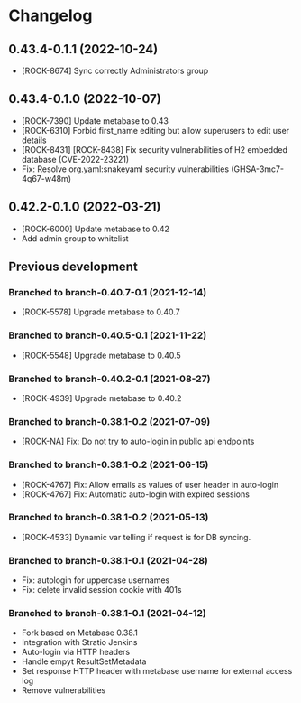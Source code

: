 # Changelog

## 0.43.4-0.1.1 (2022-10-24)

* [ROCK-8674] Sync correctly Administrators group

## 0.43.4-0.1.0 (2022-10-07)

* [ROCK-7390] Update metabase to 0.43
* [ROCK-6310] Forbid first_name editing but allow superusers to edit user details
* [ROCK-8431] [ROCK-8438] Fix security vulnerabilities of H2 embedded database (CVE-2022-23221)
* Fix: Resolve org.yaml:snakeyaml security vulnerabilities (GHSA-3mc7-4q67-w48m)

## 0.42.2-0.1.0 (2022-03-21)

* [ROCK-6000] Update metabase to 0.42
* Add admin group to whitelist

## Previous development

### Branched to branch-0.40.7-0.1 (2021-12-14)

* [ROCK-5578] Upgrade metabase to 0.40.7

### Branched to branch-0.40.5-0.1 (2021-11-22)

* [ROCK-5548] Upgrade metabase to 0.40.5

### Branched to branch-0.40.2-0.1 (2021-08-27)

* [ROCK-4939] Upgrade metabase to 0.40.2

### Branched to branch-0.38.1-0.2 (2021-07-09)

* [ROCK-NA] Fix: Do not try to auto-login in public api endpoints

### Branched to branch-0.38.1-0.2 (2021-06-15)

* [ROCK-4767] Fix: Allow emails as values of user header in auto-login
* [ROCK-4767] Fix: Automatic auto-login with expired sessions

### Branched to branch-0.38.1-0.2 (2021-05-13)

* [ROCK-4533] Dynamic var telling if request is for DB syncing.

### Branched to branch-0.38.1-0.1 (2021-04-28)

* Fix: autologin for uppercase usernames
* Fix: delete invalid session cookie with 401s

### Branched to branch-0.38.1-0.1 (2021-04-12)

* Fork based on Metabase 0.38.1
* Integration with Stratio Jenkins
* Auto-login via HTTP headers
* Handle empyt ResultSetMetadata
* Set response HTTP header with metabase username for external access log
* Remove vulnerabilities
